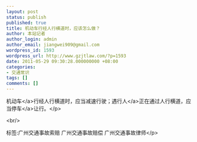 ```yaml
---
layout: post
status: publish
published: true
title: 机动车行经人行横道时，应该怎么做？
author: 本站记者
author_login: admin
author_email: jiangwei909@gmail.com
wordpress_id: 1593
wordpress_url: http://www.gzjtlaw.com/?p=1593
date: 2011-05-29 09:30:28.000000000 +08:00
categories:
- 交通常识
tags: []
comments: []
---
```

<p><a>机动车<&#47;a>行经人行横道时，应当减速行驶；遇<a>行人<&#47;a>正在通过人行横道，应当<a>停车<&#47;a>让行。<&#47;p><br&#47;><p>标签:广州交通事故索赔 广州交通事故赔偿 广州交通事故律师<&#47;p>
